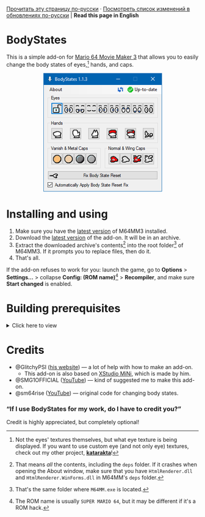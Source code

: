 [Прочитать эту страницу по-русски](https://github.com/vazhka-dolya/bodystates/blob/main/README.ru.md) · [Посмотреть список изменений в обновлениях по-русски](https://github.com/vazhka-dolya/bodystates/blob/main/Changelog.ru.md) | **Read this page in English**
# BodyStates
This is a simple add-on for [Mario 64 Movie Maker 3](https://github.com/projectcomet64/M64MM) that allows you to easily change the body states of eyes,[^1] hands, and caps.
<p align="center">
  <img src="https://github.com/vazhka-dolya/bodystates/blob/main/GitHubImages/ReadmeImage4_eng.png"/>
</p>

# Installing and using
1. Make sure you have the [latest version](https://github.com/projectcomet64/M64MM/releases/latest) of M64MM3 installed.
2. Download the [latest version](https://github.com/vazhka-dolya/bodystates/releases/latest) of the add-on. It will be in an archive.
3. Extract the downloaded archive's contents[^2] into the root folder[^3] of M64MM3. If it prompts you to replace files, then do it.
4. That's all.

If the add-on refuses to work for you: launch the game, go to **Options** > **Settings…** > collapse **Config: (ROM name)**[^4] > **Recompiler**, and make sure **Start changed** is enabled.

# Building prerequisites
<details>
  <summary>Click here to view</summary>
  
- Visual Studio 2022.
- M64MM3's repository in a folder called `M64MM` outside of where this repository is.
  - Example: if the `.sln` for BodyStates is in `C:/projects/BodyStates/BodyStates.sln`, the whole M64MM3 repository must be in `C:/projects/M64MM`.
- If you're on Windows, then, before extracting the archives, make sure to right-click the archive, open **Properties** and see if you have an **Unblock** checkbox. If you do, tick it and press **Apply**. If you don't do this and the archive(s) remain blocked, you may run into issues.
- *Depending on the circumstances*, you *may* have to do the following: go to **Menu** > **Tools** > **NuGet Package Manager** > **Package Manager Console** and enter `Install-Package HtmlRenderer.WinForms`. After that, go to **Menu** > **Project** > **Manage NuGet Packages…**, and make sure that both `HtmlRenderer.Core` and `HtmlRenderer.WinForms` are up-to-date.

</details>

# Credits
- @GlitchyPSI ([his website](https://glitchypsi.xyz)) — a lot of help with how to make an add-on.
  - This add-on is also based on [XStudio MiNi](https://github.com/projectcomet64/xstudio-mini), which is made by him.
- @SMG1OFFICIAL ([YouTube](https://www.youtube.com/channel/UCU5kWc-wqBOiAwDYPRvhCHg)) — kind of suggested me to make this add-on.
- @sm64rise ([YouTube](https://www.youtube.com/channel/UCY09vjVz1t8QssTqeeRnjdg)) — original code for changing body states.
### “If I use BodyStates for my work, do I have to credit you?”
Credit is highly appreciated, but completely optional!
[^1]: Not the eyes' textures themselves, but what eye texture is being displayed. If you want to use custom eye (and not only eye) textures, check out my other project, **[katarakta](https://github.com/vazhka-dolya/katarakta)**!
[^2]: That means *all* the contents, including the `deps` folder. If it crashes when opening the About window, make sure that you have `HtmlRenderer.dll` and `HtmlRenderer.WinForms.dll` in M64MM's `deps` folder.
[^3]: That's the same folder where `M64MM.exe` is located.
[^4]: The ROM name is usually `SUPER MARIO 64`, but it may be different if it's a ROM hack.

